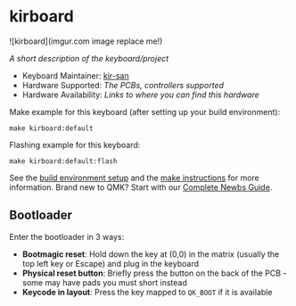 # kirboard

![kirboard](imgur.com image replace me!)

*A short description of the keyboard/project*

* Keyboard Maintainer: [kir-san](https://github.com/kir-san)
* Hardware Supported: *The PCBs, controllers supported*
* Hardware Availability: *Links to where you can find this hardware*

Make example for this keyboard (after setting up your build environment):

    make kirboard:default

Flashing example for this keyboard:

    make kirboard:default:flash

See the [build environment setup](https://docs.qmk.fm/#/getting_started_build_tools) and the [make instructions](https://docs.qmk.fm/#/getting_started_make_guide) for more information. Brand new to QMK? Start with our [Complete Newbs Guide](https://docs.qmk.fm/#/newbs).

## Bootloader

Enter the bootloader in 3 ways:

* **Bootmagic reset**: Hold down the key at (0,0) in the matrix (usually the top left key or Escape) and plug in the keyboard
* **Physical reset button**: Briefly press the button on the back of the PCB - some may have pads you must short instead
* **Keycode in layout**: Press the key mapped to `QK_BOOT` if it is available
